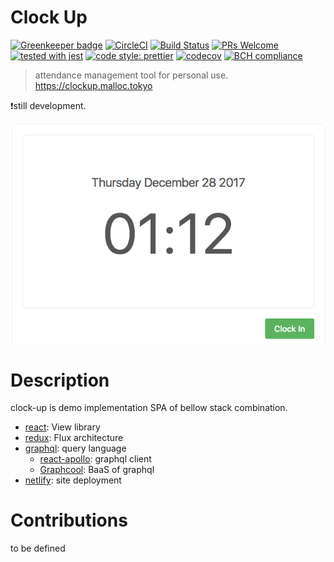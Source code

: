 # Clock Up

[![Greenkeeper badge](https://badges.greenkeeper.io/ryota-murakami/clock-up.svg)](https://greenkeeper.io/)
[![CircleCI](https://circleci.com/gh/ryota-murakami/clock-up.svg?style=svg)](https://circleci.com/gh/ryota-murakami/clock-up)
[![Build Status](https://travis-ci.org/ryota-murakami/clock-up.svg?branch=master)](https://travis-ci.org/ryota-murakami/clock-up)
[![PRs Welcome](https://img.shields.io/badge/PRs-welcome-brightgreen.svg?style=flat-square)](http://makeapullrequest.com)
[![tested with jest](https://img.shields.io/badge/tested_with-jest-99424f.svg)](https://github.com/facebook/jest)
[![code style: prettier](https://img.shields.io/badge/code_style-prettier-ff69b4.svg)](https://github.com/prettier/prettier)
[![codecov](https://codecov.io/gh/ryota-murakami/clock-up/branch/master/graph/badge.svg)](https://codecov.io/gh/ryota-murakami/clock-up)
[![BCH compliance](https://bettercodehub.com/edge/badge/ryota-murakami/clock-up?branch=master)](https://bettercodehub.com/)

> attendance management tool for personal use. https://clockup.malloc.tokyo

:exclamation:still development.  

![example](demo.png)

# Description

clock-up is demo implementation SPA of bellow stack combination.

- [react](https://github.com/facebook/react): View library
- [redux](https://github.com/reactjs/redux): Flux architecture
- [graphql](http://graphql.org/): query language
  - [react-apollo](https://github.com/apollographql/react-apollo): graphql client
  - [Graphcool](https://www.graph.cool/): BaaS of graphql
- [netlify](https://www.netlify.com/): site deployment

# Contributions
to be defined
